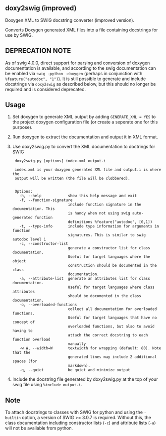 doxy2swig (improved)
--------------------

Doxygen XML to SWIG docstring converter (improved version).

Converts Doxygen generated XML files into a file containing docstrings
for use by SWIG.


DEPRECATION NOTE
----------------

As of swig 4.0.0, direct support for parsing and conversion of doxygen documentation is available, and according to the swig documentation can be enabled via `swig -python -doxygen` (perhaps in conjunction with `%feature("autodoc", "1")`). It is still possible to generate and include docstrings via `doxy2swig` as described below, but this should no longer be required and is considered deprecated.


Usage
-----

1. Set doxygen to generate XML output by adding `GENERATE_XML = YES` to the project doxygen configuration file (or create a seperate one for this purpose).

2. Run doxygen to extract the documentation and output it in XML format.

3. Use doxy2swig.py to convert the XML documentation to doctrings for SWIG

        doxy2swig.py [options] index.xml output.i

        index.xml is your doxygen generated XML file and output.i is where the
        output will be written (the file will be clobbered).


        Options:
          -h, --help            show this help message and exit
          -f, --function-signature
                                include function signature in the documentation. This
                                is handy when not using swig auto-generated function
                                definitions %feature("autodoc", [0,1])
          -t, --type-info       include type information for arguments in function
                                signatures. This is similar to swig autodoc level 1
          -c, --constructor-list
                                generate a constructor list for class documentation.
                                Useful for target languages where the object
                                construction should be documented in the class
                                documentation.
          -a, --attribute-list  generate an attributes list for class documentation.
                                Useful for target languages where class attributes
                                should be documented in the class documentation.
          -o, --overloaded-functions
                                collect all documentation for overloaded functions.
                                Useful for target languages that have no concept of
                                overloaded functions, but also to avoid having to
                                attach the correct docstring to each function overload
                                manually
          -w W, --width=W       textwidth for wrapping (default: 80). Note that the
                                generated lines may include 2 additional spaces (for
                                markdown).
          -q, --quiet           be quiet and minimize output

4. Include the docstring file generated by doxy2swig.py at the top of your swig file using `%include output.i`.


Note
----

To attach docstrings to classes with SWIG for python and using the `-builtin` option,
a version of SWIG >= 3.0.7 is required.
Without this, the class documentation including constructor lists (`-c`) and attribute
lists (`-a`) will not be available from python.
